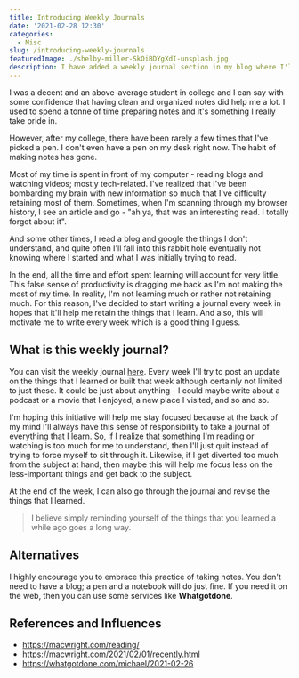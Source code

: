 ```yaml
---
title: Introducing Weekly Journals
date: '2021-02-28 12:30'
categories:
  - Misc
slug: /introducing-weekly-journals
featuredImage: ./shelby-miller-SkOiBDYgXdI-unsplash.jpg
description: I have added a weekly journal section in my blog where I'll post updates about the things that I learn, build and experience every week
---
```


I was a decent and an above-average student in college and I can say with some confidence that having clean and organized notes did help me a lot. I used to spend a tonne of time preparing notes and it's something I really take pride in.

However, after my college, there have been rarely a few times that I've picked a pen. I don't even have a pen on my desk right now. The habit of making notes has gone. 

Most of my time is spent in front of my computer - reading blogs and watching videos; mostly tech-related. I've realized that I've been bombarding my brain with new information so much that I've difficulty retaining most of them. Sometimes, when I'm scanning through my browser history, I see an article and go - "ah ya, that was an interesting read. I totally forgot about it".

And some other times, I read a blog and google the things I don't understand, and quite often I'll fall into this rabbit hole eventually not knowing where I started and what I was initially trying to read.

In the end, all the time and effort spent learning will account for very little. This false sense of productivity is dragging me back as I'm not making the most of my time. In reality, I'm not learning much or rather not retaining much. For this reason, I've decided to start writing a journal every week in hopes that it'll help me retain the things that I learn. And also, this will motivate me to write every week which is a good thing I guess.

## What is this weekly journal?

You can visit the weekly journal [here](/journal). Every week I'll try to post an update on the things that I learned or built that week although certainly not limited to just these. It could be just about anything - I could maybe write about a podcast or a movie that I enjoyed, a new place I visited, and so and so.

I'm hoping this initiative will help me stay focused because at the back of my mind I'll always have this sense of responsibility to take a journal of everything that I learn. So, if I realize that something I'm reading or watching is too much for me to understand, then I'll just quit instead of trying to force myself to sit through it. Likewise, if I get diverted too much from the subject at hand, then maybe this will help me focus less on the less-important things and get back to the subject.

At the end of the week, I can also go through the journal and revise the things that I learned.

> I believe simply reminding yourself of the things that you learned a while ago goes a long way.

## Alternatives

I highly encourage you to embrace this practice of taking notes. You don't need to have a blog; a pen and a notebook will do just fine. If you need it on the web, then you can use some services like **Whatgotdone**.

## References and Influences

- https://macwright.com/reading/
- https://macwright.com/2021/02/01/recently.html
- https://whatgotdone.com/michael/2021-02-26
